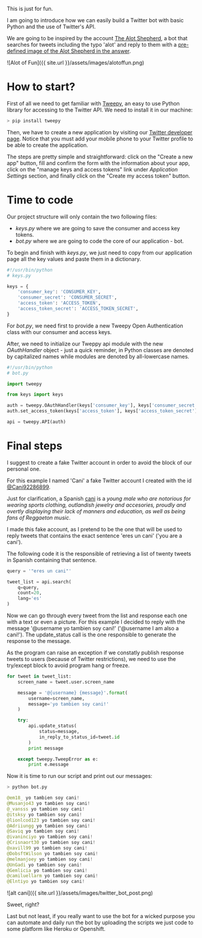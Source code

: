 This is just for fun.

I am going to introduce how we can easily build a Twitter bot with basic Python and the use of Twitter's API.

We are going to be inspired by the account [The Alot Shepherd](https://twitter.com/TheAlotShepherd/), a bot that searches for tweets including the typo 'alot' and reply to them with a [pre-defined image of the Alot Shepherd in the answer](https://twicopy.org/TheAlotShepherd/).

![Alot of Fun]({{ site.url }}/assets/images/alotoffun.png)

# How to start?

First of all we need to get familiar with [Tweepy](http://tweepy.readthedocs.io/en/v3.5.0/), an easy to use Python library for accessing to the Twitter API. We need to install it in our machine:

```python
> pip install tweepy
```

Then, we have to create a new application by visiting our [Twitter developer page](https://apps.twitter.com/). Notice that you must add your mobile phone to your Twitter profile to be able to create the application.

The steps are pretty simple and straightforward: click on the "Create a new app" button, fill and confirm the form with the information about your app, click on the "manage keys and access tokens" link under *Application Settings* section, and finally click on the "Create my access token" button.

# Time to code

Our project structure will only contain the two following files:

- *keys.py* where we are going to save the consumer and access key tokens.
- *bot.py* where we are going to code the core of our application - bot.

To begin and finish with *keys.py*, we just need to copy from our application page all the key values and paste them in a dictionary.

```python
#!/usr/bin/python
# keys.py

keys = {
    'consumer_key': 'CONSUMER_KEY',
    'consumer_secret': 'CONSUMER_SECRET',
    'access_token': 'ACCESS_TOKEN',
    'access_token_secret': 'ACCESS_TOKEN_SECRET',
}
```

For *bot.py*, we need first to provide a new Tweepy Open Authentication class with our consumer and access keys.

After, we need to initialize our Tweppy api module with the new *OAuthHandler* object - just a quick reminder, in Python classes are denoted by capitalized names while modules are denoted by all-lowercase names.

```python
#!/usr/bin/python
# bot.py

import tweepy

from keys import keys

auth = tweepy.OAuthHandler(keys['consumer_key'], keys['consumer_secret'])
auth.set_access_token(keys['access_token'], keys['access_token_secret'])

api = tweepy.API(auth)
```

# Final steps

I suggest to create a fake Twitter account in order to avoid the block of our personal one.

For this example I named 'Cani' a fake Twitter account I created with the id [@Cani92286899](https://twitter.com/Cani92286899/with_replies).

Just for clarification, a Spanish [cani](https://www.quora.com/Whats-the-meaning-of-Spanish-cani-choni-etc) is a *young male who are notorious for wearing sports clothing, outlandish jewelry and accesories, proudly and overtly displaying their lack of manners and education, as well as being fans of Reggaeton music*.

I made this fake account, as I pretend to be the one that will be used to reply tweets that contains the exact sentence 'eres un cani' ('you are a cani').

The following code it is the responsible of retrieving a list of twenty tweets in Spanish containing that sentence.

```python
query = '"eres un cani"'

tweet_list = api.search(
    q=query,
    count=20,
    lang='es'
)
```

Now we can go through every tweet from the list and response each one with a text or even a picture. For this example I decided to reply with the message '@username yo tambien soy cani!' ('@username I am also a cani!'). The update_status call is the one responsible to generate the response to the message.

As the program can raise an exception if we constatly publish response tweets to users (because of Twitter restrictions), we need to use the try/except block to avoid program hang or freeze.

```python
for tweet in tweet_list:
    screen_name = tweet.user.screen_name

    message = '@{username} {message}'.format(
        username=screen_name,
        message='yo tambien soy cani!'
    )

    try:
        api.update_status(
            status=message,
            in_reply_to_status_id=tweet.id
        )
        print message

    except tweepy.TweepError as e:
        print e.message

```

Now it is time to run our script and print out our messages:

```python
> python bot.py

@em18_ yo tambien soy cani!
@Musanjo43 yo tambien soy cani!
@_vansss yo tambien soy cani!
@itsksy yo tambien soy cani!
@lionlcod123 yo tambien soy cani!
@Adriiungg yo tambien soy cani!
@Saviq yo tambien soy cani!
@ivaninciyo yo tambien soy cani!
@Crisnaort30 yo tambien soy cani!
@xavill99 yo tambien soy cani!
@DobsftWilson yo tambien soy cani!
@melmanjoey yo tambien soy cani!
@UnGadi yo tambien soy cani!
@Gemlicia yo tambien soy cani!
@camiluellarm yo tambien soy cani!
@Elntiyo yo tambien soy cani!
```

![alt cani]({{ site.url }}/assets/images/twitter_bot_post.png)

Sweet, right?

Last but not least, if you really want to use the bot for a wicked purpose you can automate and daily run the bot by uploading the scripts we just code to some platform like Heroku or Openshift.




